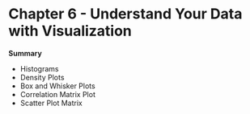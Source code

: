# Chapter 6 - Understand Your Data with Visualization

**Summary**
- Histograms
- Density Plots
- Box and Whisker Plots
- Correlation Matrix Plot
- Scatter Plot Matrix